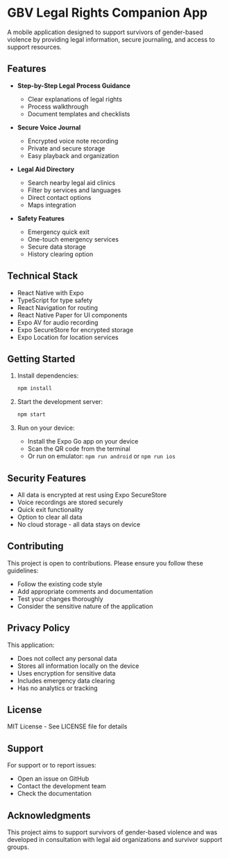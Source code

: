# GBV Legal Rights Companion App

A mobile application designed to support survivors of gender-based violence by providing legal information, secure journaling, and access to support resources.

## Features

- **Step-by-Step Legal Process Guidance**
  - Clear explanations of legal rights
  - Process walkthrough
  - Document templates and checklists

- **Secure Voice Journal**
  - Encrypted voice note recording
  - Private and secure storage
  - Easy playback and organization

- **Legal Aid Directory**
  - Search nearby legal aid clinics
  - Filter by services and languages
  - Direct contact options
  - Maps integration

- **Safety Features**
  - Emergency quick exit
  - One-touch emergency services
  - Secure data storage
  - History clearing option

## Technical Stack

- React Native with Expo
- TypeScript for type safety
- React Navigation for routing
- React Native Paper for UI components
- Expo AV for audio recording
- Expo SecureStore for encrypted storage
- Expo Location for location services

## Getting Started

1. Install dependencies:
   ```bash
   npm install
   ```

2. Start the development server:
   ```bash
   npm start
   ```

3. Run on your device:
   - Install the Expo Go app on your device
   - Scan the QR code from the terminal
   - Or run on emulator: `npm run android` or `npm run ios`

## Security Features

- All data is encrypted at rest using Expo SecureStore
- Voice recordings are stored securely
- Quick exit functionality
- Option to clear all data
- No cloud storage - all data stays on device

## Contributing

This project is open to contributions. Please ensure you follow these guidelines:
- Follow the existing code style
- Add appropriate comments and documentation
- Test your changes thoroughly
- Consider the sensitive nature of the application

## Privacy Policy

This application:
- Does not collect any personal data
- Stores all information locally on the device
- Uses encryption for sensitive data
- Includes emergency data clearing
- Has no analytics or tracking

## License

MIT License - See LICENSE file for details

## Support

For support or to report issues:
- Open an issue on GitHub
- Contact the development team
- Check the documentation

## Acknowledgments

This project aims to support survivors of gender-based violence and was developed in consultation with legal aid organizations and survivor support groups. 